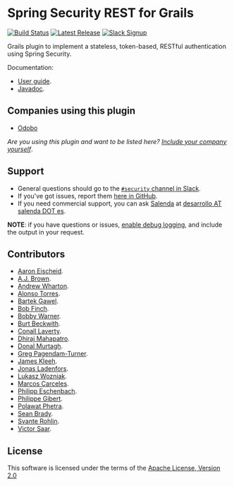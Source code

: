 Spring Security REST for Grails
===========================
[![Build Status](https://travis-ci.org/alvarosanchez/grails-spring-security-rest.png?branch=master)](https://travis-ci.org/alvarosanchez/grails-spring-security-rest)
[![Latest Release](http://img.shields.io/github/release/alvarosanchez/grails-spring-security-rest.svg)](https://github.com/alvarosanchez/grails-spring-security-rest/releases)
[![Slack Signup](http://slack-signup.grails.org/badge.svg)](http://slack-signup.grails.org)

Grails plugin to implement a stateless, token-based, RESTful authentication using Spring Security.

Documentation: 
* [User guide](http://alvarosanchez.github.io/grails-spring-security-rest/latest/docs/).
* [Javadoc](http://alvarosanchez.github.io/grails-spring-security-rest/latest/docs/gapi/).

Companies using this plugin
---------------------------

* [Odobo](http://www.odobo.com)

_Are you using this plugin and want to be listed here? [Include your company yourself](https://github.com/alvarosanchez/grails-spring-security-rest/edit/develop/README.md)_.

Support
-------

* General questions should go to the [`#security` channel in Slack](https://grails.slack.com/messages/security).
* If you've got issues, report them [here in GitHub](https://github.com/alvarosanchez/grails-spring-security-rest/issues).
* If you need commercial support, you can ask [Salenda](http://www.salenda.es) at [desarrollo AT salenda DOT es](mailto:desarrolloATsalendaDOTes).

**NOTE**: if you have questions or issues, [enable debug logging](http://alvarosanchez.github.io/grails-spring-security-rest/latest/docs/guide/debugging.html),
and include the output in your request.


Contributors
------------

* [Aaron Eischeid](https://github.com/aeischeid).
* [A.J. Brown](https://github.com/ajbrown).
* [Andrew Wharton](https://github.com/andrew-wharton).
* [Alonso Torres](https://github.com/Alotor).
* [Bartek Gawel](https://github.com/bgawel).
* [Bob Finch](https://github.com/rbfinch).
* [Bobby Warner](https://github.com/bobbywarner).
* [Burt Beckwith](https://github.com/burtbeckwith).
* [Conall Laverty](https://github.com/conalllaverty).
* [Dhiraj Mahapatro](https://github.com/dmahapatro).
* [Donal Murtagh](https://github.com/domurtag).
* [Greg Pagendam-Turner](https://github.com/liftyourgame).
* [James Kleeh](https://github.com/Schlogen).
* [Jonas Ladenfors](https://github.com/jladenfors).
* [Lukasz Wozniak](https://github.com/stlhrt).
* [Marcos Carceles](https://github.com/marcos-carceles).
* [Philipp Eschenbach](https://github.com/peh).
* [Philippe Gibert](https://github.com/giboow).
* [Polawat Phetra](https://github.com/pphetra).
* [Sean Brady](https://github.com/sbrady).
* [Svante Rohlin](https://github.com/srohlin).
* [Victor Saar](https://github.com/vsaar).

License
-------

This software is licensed under the terms of the [Apache License, Version 2.0](http://www.apache.org/licenses/LICENSE-2.0.html)
